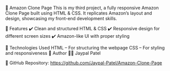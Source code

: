 🛒 Amazon Clone Page
This is my third project, a fully responsive Amazon Clone Page built using HTML & CSS. It replicates Amazon’s layout and design, showcasing my front-end development skills.

🔹 Features
✔️ Clean and structured HTML & CSS
✔️ Responsive design for different screen sizes
✔️ Amazon-like UI with proper styling

🔹 Technologies Used
HTML – For structuring the webpage
CSS – For styling and responsiveness
🔹 Author
👨‍💻 Jaypal Patel

🔗 GitHub Repository: https://github.com/Jaypal-Patel/Amazon-Clone-Page
